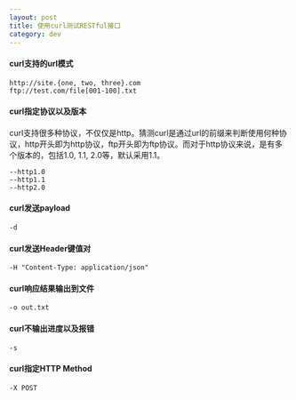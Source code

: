 ```yaml
---
layout: post
title: 使用curl测试RESTful接口
category: dev 
---
```



#### curl支持的url模式
```
http://site.{one, two, three}.com
ftp://test.com/file[001-100].txt
```

#### curl指定协议以及版本
curl支持很多种协议，不仅仅是http。猜测curl是通过url的前缀来判断使用何种协议，http开头即为http协议，ftp开头即为ftp协议。而对于http协议来说，是有多个版本的，包括1.0, 1.1, 2.0等，默认采用1.1。
```
--http1.0
--http1.1
--http2.0
```

#### curl发送payload
```
-d 
```

#### curl发送Header键值对
```
-H "Content-Type: application/json"
```

#### curl响应结果输出到文件
```
-o out.txt
```


#### curl不输出进度以及报错
```
-s
```

#### curl指定HTTP Method
```
-X POST
```
